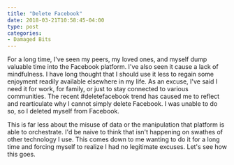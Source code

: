 ```yaml
---
title: "Delete Facebook"
date: 2018-03-21T10:58:45-04:00
type: post
categories:
- Damaged Bits
---
```

For a long time, I've seen my peers, my loved ones, and myself dump valuable time into the Facebook platform.
I've also seen it cause a lack of mindfulness.  I have long thought that I should use it less to regain some
enjoyment readily available elsewhere in my life.  As an excuse, I've said I need it for work, for family, or
just to stay connected to various communities.  The recent #deletefacebook trend has caused me to reflect and
rearticulate why I cannot simply delete Facebook.  I was unable to do so, so I deleted myself from Facebook.

This is far less about the misuse of data or the manipulation that platform is able to orchestrate.  I'd be
naive to think that isn't happening on swathes of other technology I use.  This comes down to me wanting to
do it for a long time and forcing myself to realize I had no legitimate excuses.  Let's see how this goes.

